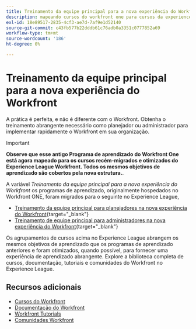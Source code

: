 ```yaml
---
title: Treinamento da equipe principal para a nova experiência do Workfront
description: mapeando cursos do workfront one para cursos da experience league
exl-id: 18e89517-2835-4cf3-ae7d-7af9e1d52140
source-git-commit: c43fb577b22dddb61c76adb0a3351c0777852a69
workflow-type: tm+mt
source-wordcount: '186'
ht-degree: 0%

---
```


# Treinamento da equipe principal para a nova experiência do Workfront

A prática é perfeita, e não é diferente com o Workfront. Obtenha o treinamento abrangente necessário como planejador ou administrador para implementar rapidamente o Workfront em sua organização.

>[!IMPORTANT]
>
>**Observe que esse antigo Programa de aprendizado do Workfront One está agora mapeado para os cursos recém-migrados e otimizados do Experience League Workfront.  Todos os mesmos objetivos de aprendizado são cobertos pela nova estrutura.**.

A variável *Treinamento da equipe principal para a nova experiência do Workfront* os programas de aprendizado, originalmente hospedados no Workfront ONE, foram migrados para o seguinte no Experience League,

* [Treinamento da equipe principal para planejadores na nova experiência do Workfront](core-team-training-program-for-planners.md){target="_blank"}
* [Treinamento de equipe principal para administradores na nova experiência do Workfront](core-team-training-program-for-administrators.md){target="_blank"}

Os agrupamentos de cursos acima no Experience League abrangem os mesmos objetivos de aprendizado que os programas de aprendizado anteriores e foram otimizados, quando possível, para fornecer uma experiência de aprendizado abrangente.  Explore a biblioteca completa de cursos, documentação, tutoriais e comunidades do Workfront no Experience League.

## Recursos adicionais

* [Cursos do Workfront](https://experienceleague.adobe.com/?lang=en&amp;Solution=Workfront#courses)
* [Documentação do Workfront](https://experienceleague.adobe.com/docs/workfront.html)
* [Workfront Tutorials](https://experienceleague.adobe.com/docs/workfront-learn/tutorials-workfront/home.html)
* [Comunidades Workfront](https://experienceleaguecommunities.adobe.com/t5/workfront/ct-p/workfront)
